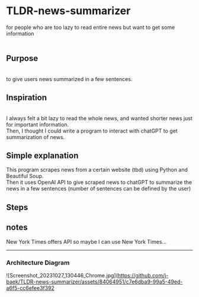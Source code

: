 # TLDR-news-summarizer
for people who are too lazy to read entire news but want to get some information
<br />
<br />

## Purpose
<br />
to give users news summarized in a few sentences.

## Inspiration
<br />
I always felt a bit lazy to read the whole news, and wanted shorter news just for important information.
<br />
Then, I thought I could write a program to interact with chatGPT to get summarization of news.

## Simple explanation
This program scrapes news from a certain website (tbd) using Python and Beautiful Soup.
<br />
Then it uses OpenAI API to give scraped news to chatGPT to summarize the news in a few sentences (number of sentences can be defined by the user)
<br />

## Steps

## notes
New York Times offers API so maybe I can use New York Times...
***
### Architecture Diagram
![Screenshot_20231027_130446_Chrome.jpg](https://github.com/j-baek/TLDR-news-summarizer/assets/84064951/c7e6dba9-99a5-49ed-a6f5-cc6efee3f392